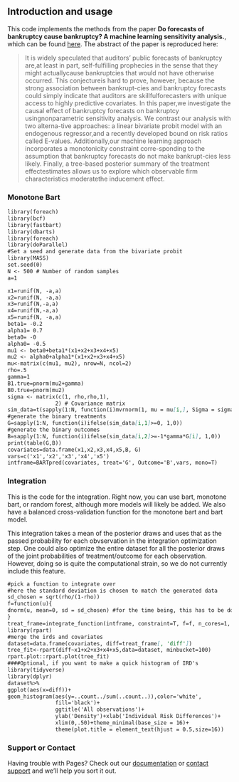 ## Introduction and usage
This code implements the methods from the paper **Do forecasts of bankruptcy cause bankruptcy? A machine learning sensitivity analysis.**, which can be found [here](https://arxiv.org/pdf/2106.04503.pdf).  The abstract of the paper is reproduced here:

> It is widely speculated that auditors’ public forecasts of bankruptcy are,at least in part, self-fulfilling prophecies in the sense that they might actuallycause bankruptcies that would not have otherwise occurred. This conjectureis hard to prove, however, because the strong association between bankrupt-cies and bankruptcy forecasts could simply indicate that auditors are skillfulforecasters with unique access to highly predictive covariates. In this paper,we investigate the causal effect of bankruptcy forecasts on bankruptcy usingnonparametric sensitivity analysis. We contrast our analysis with two alterna-tive approaches: a linear bivariate probit model with an endogenous regressor,and a recently developed bound on risk ratios called E-values. Additionally,our machine learning approach incorporates a monotonicity constraint corre-sponding to the assumption that bankruptcy forecasts do not make bankrupt-cies less likely. Finally, a tree-based posterior summary of the treatment effectestimates allows us to explore which observable firm characteristics moderatethe inducement effect.




### Monotone Bart
```markdown
library(foreach)
library(bcf)
library(fastbart)
library(dbarts)
library(foreach)
library(doParallel)
#Set a seed and generate data from the bivariate probit
library(MASS)
set.seed(0)
N <- 500 # Number of random samples
a=1

x1=runif(N, -a,a)
x2=runif(N, -a,a)
x3=runif(N,-a,a)
x4=runif(N,-a,a)
x5=runif(N, -a,a)
beta1= -0.2
alpha1= 0.7
beta0= -0
alpha0= -0.5
mu1 <- beta0+beta1*(x1+x2+x3+x4+x5)
mu2 <- alpha0+alpha1*(x1+x2+x3+x4+x5)
mu<-matrix(c(mu1, mu2), nrow=N, ncol=2)
rho=.5
gamma=1
B1.true=pnorm(mu2+gamma)
B0.true=pnorm(mu2)
sigma <- matrix(c(1, rho,rho,1),
               2) # Covariance matrix
sim_data=t(sapply(1:N, function(i)mvrnorm(1, mu = mu[i,], Sigma = sigma )))
#generate the binary treatments
G=sapply(1:N, function(i)ifelse(sim_data[i,1]>=0, 1,0))
#generate the binary outcomes
B=sapply(1:N, function(i)ifelse(sim_data[i,2]>=-1*gamma*G[i], 1,0))
print(table(G,B))
covariates=data.frame(x1,x2,x3,x4,x5,B, G)
vars=c('x1','x2','x3','x4','x5')
intframe=BARTpred(covariates, treat='G', Outcome='B',vars, mono=T)
```

### Integration
This is the code for the integration.  Right now, you can use bart, monotone bart, or random forest, although more models will likely be added.  We also have a balanced cross-validation function for the monotone bart and bart model.  

This integration takes a mean of the posterior draws and uses that as the passed probability for each obvservation in the integration optimization step.  One could also optimize the entire dataset for all the posterior draws of the joint probabilities of treatment/outcome for each observation.  However, doing so is quite the computational strain, so we do not currently include this feature. 

```markdown
#pick a function to integrate over
#here the standard deviation is chosen to match the generated data
sd_chosen = sqrt(rho/(1-rho))
f=function(u){
dnorm(u, mean=0, sd = sd_chosen) #for the time being, this has to be done as a number not a variable
}
treat_frame=integrate_function(intframe, constraint=T, f=f, n_cores=1, lambda=0)
library(rpart)
#merge the irds and covariates
dataset=data.frame(covariates, diff=treat_frame[, 'diff'])
tree_fit<-rpart(diff~x1+x2+x3+x4+x5,data=dataset, minbucket=100)
rpart.plot::rpart.plot(tree_fit)
####Optional, if you want to make a quick histogram of IRD's
library(tidyverse)
library(dplyr)
dataset%>%
ggplot(aes(x=diff))+
geom_histogram(aes(y=..count../sum(..count..)),color='white',
               fill='black')+
               ggtitle('All observations')+
               ylab('Density')+xlab('Individual Risk Differences')+
               xlim(0,.50)+theme_minimal(base_size = 16)+
               theme(plot.title = element_text(hjust = 0.5,size=16))


```



### Support or Contact

Having trouble with Pages? Check out our [documentation](https://docs.github.com/categories/github-pages-basics/) or [contact support](https://github.com/contact) and we’ll help you sort it out.

